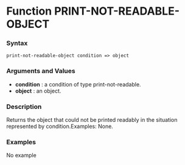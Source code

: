 <!-- Generated on 05/10/2020 by https://github.com/anto2oo/clhs-evolved -->

# Function PRINT-NOT-READABLE-OBJECT

### Syntax
`print-not-readable-object condition => object`  


### Arguments and Values
- **condition** : a condition of type print-not-readable.   
- **object** : an object.   


### Description
Returns the object that could not be printed readably in the situation represented by condition.Examples: None.



### Examples
No example  
